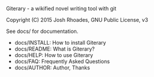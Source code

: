 Giterary - a wikified novel writing tool with git

Copyright (C) 2015 Josh Rhoades, GNU Public License, v3

See docs/ for documentation.

 - docs/INSTALL:    How to install Giterary
 - docs/README:     What is Giterary?
 - docs/HELP:       How to use Giterary
 - docs/FAQ:        Frequently Asked Questions
 - docs/AUTHOR:     Author, Thanks
